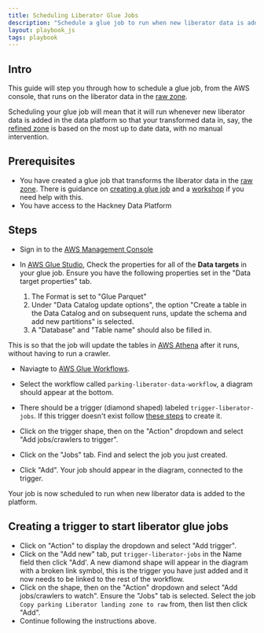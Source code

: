 ```yaml
---
title: Scheduling Liberator Glue Jobs
description: "Schedule a glue job to run when new liberator data is added into the platform"
layout: playbook_js
tags: playbook
---
```


## Intro

This guide will step you through how to schedule a glue job, from the AWS console, that runs on the liberator data in the [raw zone][raw_zone].

Scheduling your glue job will mean that it will run whenever new liberator data is added in the data platform so that your
transformed data in, say, the [refined zone][refined_zone] is based on the most up to date data, with no manual intervention.

## Prerequisites

* You have created a glue job that transforms the liberator data in the [raw zone][raw_zone]. There is guidance on [creating a glue job][creating_a_glue_job] and a [workshop][workshop] if you need help with this.
* You have access to the Hackney Data Platform

## Steps

- Sign in to the [AWS Management Console][hackney_aws_sso]

- In [AWS Glue Studio][aws_glue_studio], Check the properties for all of the __Data targets__ in your glue job. Ensure you have the following properties set in the "Data target properties" tab.
  1. The Format is set to "Glue Parquet"
  1. Under "Data Catalog update options", the option "Create a table in the Data Catalog and on subsequent runs, update the schema and add new partitions" is selected.
  1. A "Database" and "Table name" should also be filled in.

This is so that the job will update the tables in [AWS Athena][aws_athena] after it runs, without having to run a crawler.


- Naviagte to [AWS Glue Workflows][aws_glue_workflows].

- Select the workflow called `parking-liberator-data-workflow`, a diagram should appear at the bottom.

- There should be a trigger (diamond shaped) labeled `trigger-liberator-jobs`.
  If this trigger doesn't exist follow [these steps](#creating-a-trigger-to-start-liberator-glue-jobs) to create it.

- Click on the trigger shape, then on the "Action" dropdown and select "Add jobs/crawlers to trigger".

- Click on the "Jobs" tab. Find and select the job you just created.

- Click "Add". Your job should appear in the diagram, connected to the trigger.

Your job is now scheduled to run when new liberator data is added to the platform.


## Creating a trigger to start liberator glue jobs

- Click on "Action" to display the dropdown and select "Add trigger".
- Click on the "Add new" tab, put `trigger-liberator-jobs` in the Name field then click "Add'.
A new diamond shape will appear in the diagram with a broken link symbol, this is the trigger you have just added and it now needs to be linked to the rest of the workflow.
- Click on the shape, then on the "Action" dropdown and select "Add jobs/crawlers to watch".
Ensure the "Jobs" tab is selected. Select the job `Copy parking Liberator landing zone to raw` from, then list then click "Add".
- Continue following the instructions above.

[aws_glue_workflows]: https://eu-west-2.console.aws.amazon.com/glue/home?region=eu-west-2#etl:tab=workflows;workflowView=workflow-list
[raw_zone]: ../zones.md#raw-zone
[refined_zone]: ../zones.md#refined-zone
[aws_glue_triggers]: https://eu-west-2.console.aws.amazon.com/glue/home?region=eu-west-2#etl:tab=triggers
[aws_glue_studio]: https://eu-west-2.console.aws.amazon.com/gluestudio/home?region=eu-west-2#/jobs
[aws_athena]: https://eu-west-2.console.aws.amazon.com/athena/home?region=eu-west-2#query
[hackney_aws_sso]: https://hackney.awsapps.com/start#/
[creating_a_glue_job]: ./using-glue-studio.md
[workshop]: ../workshop/aws_glue_studio_parking.md
